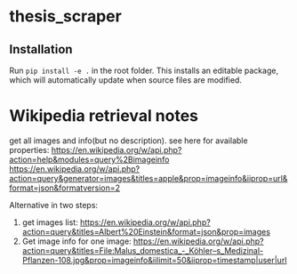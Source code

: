 # thesis_scraper
## Installation
Run `pip install -e .` in the root folder. This installs an editable package, which will automatically update when source files are modified.

 
 # Wikipedia retrieval notes
 get all images and info(but no description). see here for available properties: https://en.wikipedia.org/w/api.php?action=help&modules=query%2Bimageinfo
https://en.wikipedia.org/w/api.php?action=query&generator=images&titles=apple&prop=imageinfo&iiprop=url&format=json&formatversion=2

Alternative in two steps:
1. get images list: https://en.wikipedia.org/w/api.php?action=query&titles=Albert%20Einstein&format=json&prop=images
2. Get image info for one image:
https://en.wikipedia.org/w/api.php?action=query&titles=File:Malus_domestica_-_Köhler–s_Medizinal-Pflanzen-108.jpg&prop=imageinfo&iilimit=50&iiprop=timestamp|user|url
